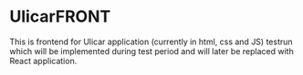 # UlicarFRONT

This is frontend for Ulicar application (currently in html, css and JS) testrun which will be implemented during test period and will later be replaced with React application.
